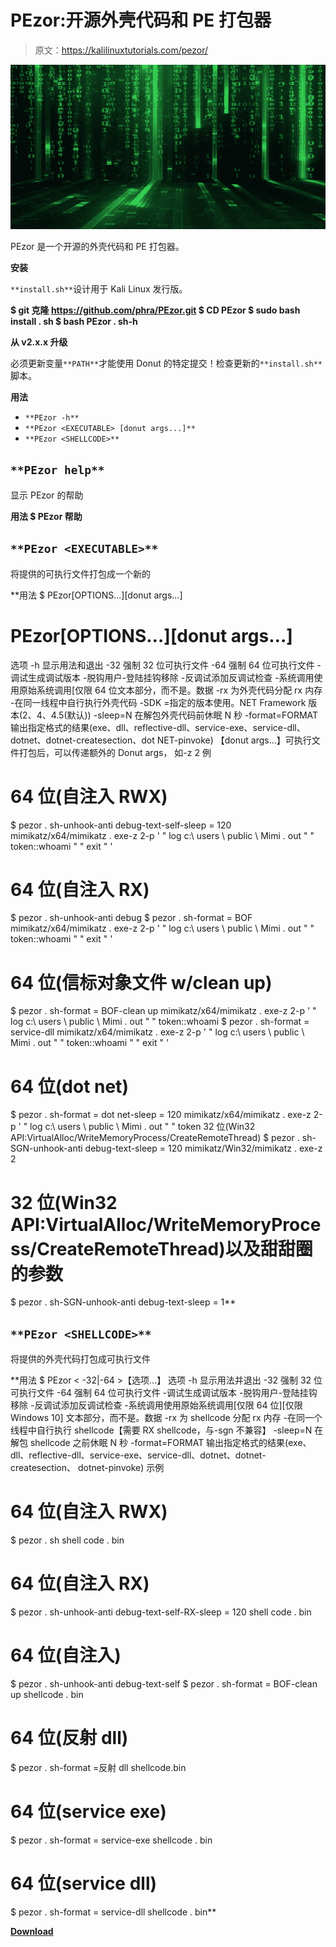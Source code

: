 # PEzor:开源外壳代码和 PE 打包器

> 原文：<https://kalilinuxtutorials.com/pezor/>

[![](img/8ccc987443e9d21fe2f301b4a900950d.png)](https://1.bp.blogspot.com/-6CkljDEa9og/YTGfTV0MboI/AAAAAAAAKpw/FSSfejfAPSkOffA53x7_wabYr6S-zYEtACLcBGAsYHQ/s728/52384994.png)

PEzor 是一个开源的外壳代码和 PE 打包器。

**安装**

`**install.sh**`设计用于 Kali Linux 发行版。

**$ git 克隆 https://github.com/phra/PEzor.git
$ CD PEzor
$ sudo bash install . sh
$ bash PEzor . sh-h**

**从 v2.x.x 升级**

必须更新变量`**PATH**`才能使用 Donut 的特定提交！检查更新的`**install.sh**`脚本。

**用法**

*   `**PEzor -h**`
*   `**PEzor <EXECUTABLE> [donut args...]**`
*   `**PEzor <SHELLCODE>**`

## `**PEzor help**`

显示 PEzor 的帮助

**用法
$ PEzor 帮助**

## `**PEzor <EXECUTABLE>**`

将提供的可执行文件打包成一个新的

**用法
$ PEzor[OPTIONS…][donut args…]
# PEzor[OPTIONS…][donut args…]
选项
-h 显示用法和退出
-32 强制 32 位可执行文件
-64 强制 64 位可执行文件
-调试生成调试版本
-脱钩用户-登陆挂钩移除
-反调试添加反调试检查
-系统调用使用原始系统调用[仅限 64 位文本部分，而不是。数据
-rx 为外壳代码分配 rx 内存
-在同一线程中自行执行外壳代码
-SDK =指定的版本使用。NET Framework 版本(2、4、4.5(默认))
-sleep=N 在解包外壳代码前休眠 N 秒
-format=FORMAT 输出指定格式的结果(exe、dll、reflective-dll、service-exe、service-dll、dotnet、dotnet-createsection、dot NET-pinvoke)
【donut args…】可执行文件打包后，可以传递额外的 Donut args， 如-z 2
例
# 64 位(自注入 RWX)
$ pezor . sh-unhook-anti debug-text-self-sleep = 120 mimikatz/x64/mimikatz . exe-z 2-p ' " log c:\ users \ public \ Mimi . out " " token::whoami " " exit " '
# 64 位(自注入 RX)
$ pezor . sh-unhook-anti debug
$ pezor . sh-format = BOF mimikatz/x64/mimikatz . exe-z 2-p ' " log c:\ users \ public \ Mimi . out " " token::whoami " " exit " '
# 64 位(信标对象文件 w/clean up)
$ pezor . sh-format = BOF-clean up mimikatz/x64/mimikatz . exe-z 2-p ' " log c:\ users \ public \ Mimi . out " " token::whoami
$ pezor . sh-format = service-dll mimikatz/x64/mimikatz . exe-z 2-p ' " log c:\ users \ public \ Mimi . out " " token::whoami " " exit " '
# 64 位(dot net)
$ pezor . sh-format = dot net-sleep = 120 mimikatz/x64/mimikatz . exe-z 2-p ' " log c:\ users \ public \ Mimi . out " " token 32 位(Win32 API:VirtualAlloc/WriteMemoryProcess/CreateRemoteThread)
$ pezor . sh-SGN-unhook-anti debug-text-sleep = 120 mimikatz/Win32/mimikatz . exe-z 2
# 32 位(Win32 API:VirtualAlloc/WriteMemoryProcess/CreateRemoteThread)以及甜甜圈的参数
$ pezor . sh-SGN-unhook-anti debug-text-sleep = 1**

## `**PEzor <SHELLCODE>**`

将提供的外壳代码打包成可执行文件

**用法
$ PEzor < -32|-64 >【选项…】
选项
-h 显示用法并退出
-32 强制 32 位可执行文件
-64 强制 64 位可执行文件
-调试生成调试版本
-脱钩用户-登陆挂钩移除
-反调试添加反调试检查
-系统调用使用原始系统调用[仅限 64 位][仅限 Windows 10]
文本部分，而不是。数据
-rx 为 shellcode 分配 rx 内存
-在同一个线程中自行执行 shellcode【需要 RX shellcode，与-sgn 不兼容】
-sleep=N 在解包 shellcode 之前休眠 N 秒
-format=FORMAT 输出指定格式的结果(exe、dll、reflective-dll、service-exe、service-dll、dotnet、dotnet-createsection、 dotnet-pinvoke)
示例
# 64 位(自注入 RWX)
$ pezor . sh shell code . bin
# 64 位(自注入 RX)
$ pezor . sh-unhook-anti debug-text-self-RX-sleep = 120 shell code . bin
# 64 位(自注入)
$ pezor . sh-unhook-anti debug-text-self
$ pezor . sh-format = BOF-clean up shellcode . bin
# 64 位(反射 dll)
$ pezor . sh-format =反射 dll shellcode.bin
# 64 位(service exe)
$ pezor . sh-format = service-exe shellcode . bin
# 64 位(service dll)
$ pezor . sh-format = service-dll shellcode . bin**

[**Download**](https://github.com/phra/PEzor)